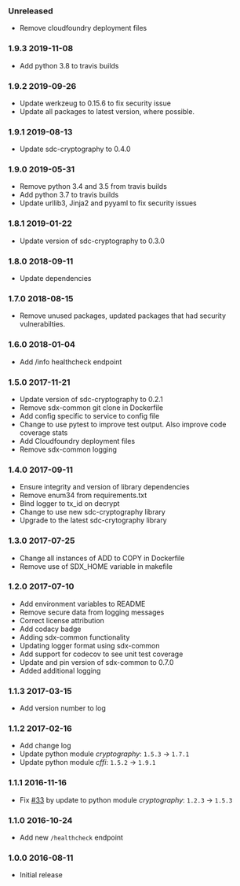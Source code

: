 ### Unreleased
  - Remove cloudfoundry deployment files

### 1.9.3 2019-11-08
  - Add python 3.8 to travis builds
  
### 1.9.2 2019-09-26
  - Update werkzeug to 0.15.6 to fix security issue
  - Update all packages to latest version, where possible.

### 1.9.1 2019-08-13
  - Update sdc-cryptography to 0.4.0

### 1.9.0 2019-05-31
  - Remove python 3.4 and 3.5 from travis builds
  - Add python 3.7 to travis builds
  - Update urllib3, Jinja2 and pyyaml to fix security issues

### 1.8.1 2019-01-22
  - Update version of sdc-cryptography to 0.3.0

### 1.8.0 2018-09-11
  - Update dependencies

### 1.7.0 2018-08-15
  - Remove unused packages, updated packages that had security vulnerabilties.
  
### 1.6.0 2018-01-04
  - Add /info healthcheck endpoint

### 1.5.0 2017-11-21
  - Update version of sdc-cryptography to 0.2.1
  - Remove sdx-common git clone in Dockerfile
  - Add config specific to service to config file
  - Change to use pytest to improve test output. Also improve code coverage stats
  - Add Cloudfoundry deployment files
  - Remove sdx-common logging

### 1.4.0 2017-09-11
  - Ensure integrity and version of library dependencies
  - Remove enum34 from requirements.txt
  - Bind logger to tx_id on decrypt
  - Change to use new sdc-cryptography library
  - Upgrade to the latest sdc-crytography library

### 1.3.0 2017-07-25
  - Change all instances of ADD to COPY in Dockerfile
  - Remove use of SDX_HOME variable in makefile

### 1.2.0 2017-07-10
  - Add environment variables to README
  - Remove secure data from logging messages
  - Correct license attribution
  - Add codacy badge
  - Adding sdx-common functionality
  - Updating logger format using sdx-common
  - Add support for codecov to see unit test coverage
  - Update and pin version of sdx-common to 0.7.0
  - Added additional logging


### 1.1.3 2017-03-15
  - Add version number to log

### 1.1.2 2017-02-16
  - Add change log
  - Update python module _cryptography_: `1.5.3` -> `1.7.1`
  - Update python module _cffi_: `1.5.2` -> `1.9.1`

### 1.1.1 2016-11-16
  - Fix [#33](https://github.com/ONSdigital/sdx-decrypt/issues/33) by update to python module _cryptography_: `1.2.3` -> `1.5.3`

### 1.1.0 2016-10-24
  - Add new `/healthcheck` endpoint

### 1.0.0 2016-08-11
  - Initial release
